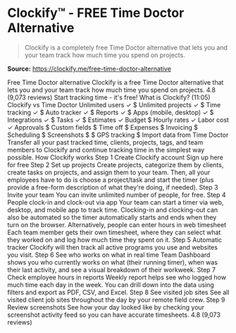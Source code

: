 # Clockify™ - FREE Time Doctor Alternative

> Clockify is a completely free Time Doctor alternative that lets you and your team track how much time you spend on projects.

**Source:** https://clockify.me/free-time-doctor-alternative

Free Time Doctor alternative
Clockify is a free Time Doctor alternative that lets you and your team track how much time you spend on projects.
4.8 (9,073 reviews)
Start tracking time - it's free!
What is Clockify? (11:05)
Clockify vs Time Doctor
Unlimited users
✓
$
Unlimited projects
✓
$
Time tracking
✓
$
Auto tracker
✓
$
Reports
✓
$
Apps (mobile, desktop)
✓
$
Integrations
✓
$
Tasks
✓
$
Estimates
✓
Budget
$
Hourly rates
✓
Labor cost
✓
Approvals
$
Custom fields
$
Time off
$
Expenses
$
Invoicing
$
Scheduling
$
Screenshots
$
$
GPS tracking
$
Import data from Time Doctor
Transfer all your past tracked time, clients, projects, tags, and team members to Clockify and continue tracking time in the simplest way possible.
How Clockify works
Step 1
Create Clockify account
Sign up here for free
Step 2
Set up projects
Create projects, categorize them by clients, create tasks on projects, and assign them to your team. Then, all your employees have to do is choose a project/task and start the timer (plus provide a free-form description of what they're doing, if needed).
Step 3
Invite your team
You can invite unlimited number of people, for free.
Step 4
People clock-in and clock-out via app
Your team can start a timer via web, desktop, and mobile app to track time. Clocking-in and clocking-out can also be automated so the timer automatically starts and ends when they turn on the browser.
Alternatively, people can enter hours in web timesheet
Each team member gets their own timesheet, where they can select what they worked on and log how much time they spent on it.
Step 5
Automatic tracker
Clockify will then track all active programs you use and websites you visit.
Step 6
See who works on what in real time
Team Dashboard shows you who currently works on what (their running timer), when was their last activity, and see a visual breakdown of their workweek.
Step 7
Check employee hours in reports
Weekly report helps see who logged how much time each day in the week. You can drill down into the data using filters and export as PDF, CSV, and Excel.
Step 8
See visited job sites
See all visited client job sites throughout the day by your remote field crew.
Step 9
Review screenshots
See how your day looked like by checking your screenshot activity feed so you can have accurate timesheets.
4.8 (9,073 reviews)